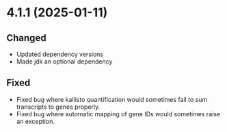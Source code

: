# 4.1.1 (2025-01-11)

## Changed

- Updated dependency versions
- Made jdk an optional dependency

## Fixed

- Fixed bug where kallisto quantification would sometimes fail to sum transcripts to genes properly.
- Fixed bug where automatic mapping of gene IDs would sometimes raise an exception.
